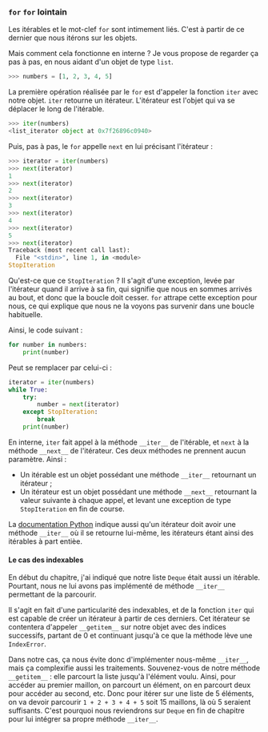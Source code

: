 ### `for` `for` lointain

Les itérables et le mot-clef `for` sont intimement liés. C'est à partir de ce dernier que nous itérons sur les objets.

Mais comment cela fonctionne en interne ? Je vous propose de regarder ça pas à pas, en nous aidant d'un objet de type `list`.

```python
>>> numbers = [1, 2, 3, 4, 5]
```

La première opération réalisée par le `for` est d'appeler la fonction `iter` avec notre objet.
`iter` retourne un itérateur. L'itérateur est l'objet qui va se déplacer le long de l'itérable.

```python
>>> iter(numbers)
<list_iterator object at 0x7f26896c0940>
```

Puis, pas à pas, le `for` appelle `next` en lui précisant l'itérateur :

```python
>>> iterator = iter(numbers)
>>> next(iterator)
1
>>> next(iterator)
2
>>> next(iterator)
3
>>> next(iterator)
4
>>> next(iterator)
5
>>> next(iterator)
Traceback (most recent call last):
  File "<stdin>", line 1, in <module>
StopIteration
```

Qu'est-ce que ce `StopIteration` ? Il s'agit d'une exception, levée par l'itérateur quand il arrive à sa fin, qui signifie que nous en sommes arrivés au bout, et donc que la boucle doit cesser. `for` attrape cette exception pour nous, ce qui explique que nous ne la voyons pas survenir dans une boucle habituelle.

Ainsi, le code suivant :

```python
for number in numbers:
    print(number)
```

Peut se remplacer par celui-ci :

```python
iterator = iter(numbers)
while True:
    try:
        number = next(iterator)
    except StopIteration:
        break
    print(number)
```

En interne, `iter` fait appel à la méthode `__iter__` de l'itérable, et `next` à la méthode `__next__` de l'itérateur. Ces deux méthodes ne prennent aucun paramètre. Ainsi :

- Un itérable est un objet possédant une méthode `__iter__` retournant un itérateur ;
- Un itérateur est un objet possédant une méthode `__next__` retournant la valeur suivante à chaque appel, et levant une exception de type `StopIteration` en fin de course.

La [documentation Python](https://docs.python.org/3/glossary.html#term-iterator) indique aussi qu'un itérateur doit avoir une méthode `__iter__` où il se retourne lui-même, les itérateurs étant ainsi des itérables à part entièe.


#### Le cas des indexables

En début du chapitre, j'ai indiqué que notre liste `Deque` était aussi un itérable. Pourtant, nous ne lui avons pas implémenté de méthode `__iter__` permettant de la parcourir.

Il s'agit en fait d'une particularité des indexables, et de la fonction `iter` qui est capable de créer un itérateur à partir de ces derniers.
Cet itérateur se contentera d'appeler `__getitem__` sur notre objet avec des indices successifs, partant de 0 et continuant jusqu'à ce que la méthode lève une `IndexError`.

Dans notre cas, ça nous évite donc d'implémenter nous-même `__iter__`, mais ça complexifie aussi les traitements. Souvenez-vous de notre méthode `__getitem__` : elle parcourt la liste jusqu'à l'élément voulu.
Ainsi, pour accéder au premier maillon, on parcourt un élément, on en parcourt deux pour accéder au second, etc.
Donc pour itérer sur une liste de 5 éléments, on va devoir parcourir `1 + 2 + 3 + 4 + 5` soit 15 maillons, là où 5 seraient suffisants.
C'est pourquoi nous reviendrons sur `Deque` en fin de chapitre pour lui intégrer sa propre méthode `__iter__`.
